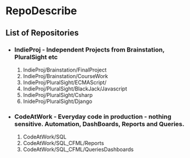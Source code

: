 # RepoDescribe<br>
## List of Repositories

* ### IndieProj - Independent Projects from Brainstation, PluralSight etc
  1. IndieProj/Brainstation/FinalProject
  2. IndieProj/Brainstation/CourseWork
  3. IndieProj/PluralSight/ECMAScript/
  4. IndieProj/PluralSight/BlackJack/Javascript
  5. IndieProj/PluralSight/Csharp
  6. InideProj/PluralSight/Django
  
* ### CodeAtWork - Everyday code in production - nothing sensitive. Automation, DashBoards, Reports and Queries.
  1. CodeAtWork/SQL
  2. CodeAtWork/SQL_CFML/Reports
  3. CodeAtWork/SQL_CFML/QueriesDashboards

    

